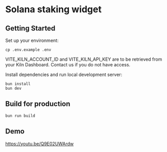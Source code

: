 # Solana staking widget

## Getting Started
Set up your environment:
```
cp .env.example .env
```

VITE_KILN_ACCOUNT_ID and VITE_KILN_API_KEY are to be retrieved from your Kiln Dashboard. Contact us if you do not have access.


Install dependencies and run local development server:
```
bun install
bun dev
```


## Build for production

```
bun run build
```

## Demo

https://youtu.be/Q9E02UWArdw
